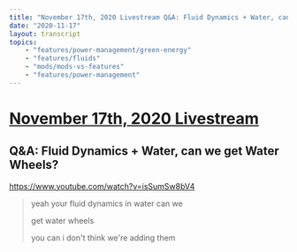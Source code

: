 ```yaml
---
title: "November 17th, 2020 Livestream Q&A: Fluid Dynamics + Water, can we get Water Wheels?"
date: "2020-11-17"
layout: transcript
topics:
    - "features/power-management/green-energy"
    - "features/fluids"
    - "mods/mods-vs-features"
    - "features/power-management"
---
```

# [November 17th, 2020 Livestream](../2020-11-17.md)
## Q&A: Fluid Dynamics + Water, can we get Water Wheels?
https://www.youtube.com/watch?v=isSumSw8bV4
> yeah your fluid dynamics in water can we
> 
> get water wheels
> 
> you can i don't think we're adding them
> 
